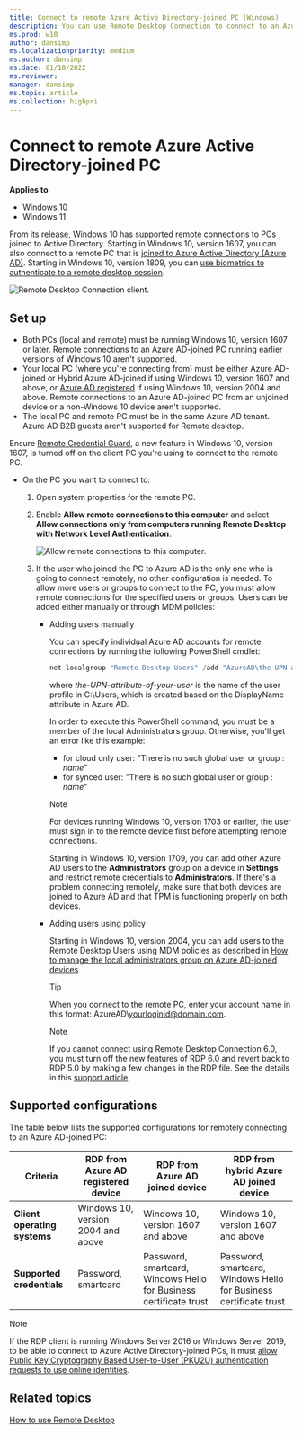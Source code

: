 ```yaml
---
title: Connect to remote Azure Active Directory-joined PC (Windows)
description: You can use Remote Desktop Connection to connect to an Azure AD-joined PC.
ms.prod: w10
author: dansimp
ms.localizationpriority: medium
ms.author: dansimp
ms.date: 01/18/2022
ms.reviewer: 
manager: dansimp
ms.topic: article
ms.collection: highpri
---
```


# Connect to remote Azure Active Directory-joined PC


**Applies to**

- Windows 10
- Windows 11


From its release, Windows 10 has supported remote connections to PCs joined to Active Directory. Starting in Windows 10, version 1607, you can also connect to a remote PC that is [joined to Azure Active Directory (Azure AD)](/azure/active-directory/devices/concept-azure-ad-join). Starting in Windows 10, version 1809, you can [use biometrics to authenticate to a remote desktop session](/windows/whats-new/whats-new-windows-10-version-1809#remote-desktop-with-biometrics).

![Remote Desktop Connection client.](images/rdp.png)

## Set up

- Both PCs (local and remote) must be running Windows 10, version 1607 or later. Remote connections to an Azure AD-joined PC running earlier versions of Windows 10 aren't supported.
- Your local PC (where you're connecting from) must be either Azure AD-joined or Hybrid Azure AD-joined if using Windows 10, version 1607 and above, or [Azure AD registered](/azure/active-directory/devices/concept-azure-ad-register) if using Windows 10, version 2004 and above. Remote connections to an Azure AD-joined PC from an unjoined device or a non-Windows 10 device aren't supported. 
- The local PC and remote PC must be in the same Azure AD tenant. Azure AD B2B guests aren't supported for Remote desktop. 

Ensure [Remote Credential Guard](/windows/access-protection/remote-credential-guard), a new feature in Windows 10, version 1607, is turned off on the client PC you're using to connect to the remote PC.

- On the PC you want to connect to:

  1. Open system properties for the remote PC.
  
  2. Enable **Allow remote connections to this computer** and select **Allow connections only from computers running Remote Desktop with Network Level Authentication**.

     ![Allow remote connections to this computer.](images/allow-rdp.png)

  3. If the user who joined the PC to Azure AD is the only one who is going to connect remotely, no other configuration is needed. To allow more users or groups to connect to the PC, you must allow remote connections for the specified users or groups. Users can be added either manually or through MDM policies:
     
      - Adding users manually
   
        You can specify individual Azure AD accounts for remote connections by running the following PowerShell cmdlet:
        ```powershell
        net localgroup "Remote Desktop Users" /add "AzureAD\the-UPN-attribute-of-your-user"
        ```
        where *the-UPN-attribute-of-your-user* is the name of the user profile in C:\Users\, which is created based on the DisplayName attribute in Azure AD.

        In order to execute this PowerShell command, you must be a member of the local Administrators group. Otherwise, you'll get an error like this example:
        - for cloud only user: "There is no such global user or group : *name*"
        - for synced user: "There is no such global user or group : *name*" </br>

         > [!NOTE]
         > For devices running Windows 10, version 1703 or earlier, the user must sign in to the remote device first before attempting remote connections.
         >
         > Starting in Windows 10, version 1709, you can add other Azure AD users to the **Administrators** group on a device in **Settings** and restrict remote credentials to **Administrators**. If there's a problem connecting remotely, make sure that both devices are joined to Azure AD and that TPM is functioning properly on both devices.

      - Adding users using policy
     
         Starting in Windows 10, version 2004, you can add users to the Remote Desktop Users using MDM policies as described in [How to manage the local administrators group on Azure AD-joined devices](/azure/active-directory/devices/assign-local-admin#manage-administrator-privileges-using-azure-ad-groups-preview).

         > [!TIP]
         > When you connect to the remote PC, enter your account name in this format: AzureAD\yourloginid@domain.com.

         > [!NOTE]
         > If you cannot connect using Remote Desktop Connection 6.0, you must turn off the new features of RDP 6.0 and revert back to RDP 5.0 by making a few changes in the RDP file. See the details in this [support article](/troubleshoot/windows-server/remote/remote-desktop-connection-6-prompts-credentials).

## Supported configurations

The table below lists the supported configurations for remotely connecting to an Azure AD-joined PC:

| Criteria | RDP from Azure AD registered device| RDP from Azure AD joined device| RDP from hybrid Azure AD joined device |
| - | - | - | - |
| **Client operating systems**| Windows 10, version 2004 and above| Windows 10, version 1607 and above | Windows 10, version 1607 and above |
| **Supported credentials**| Password, smartcard| Password, smartcard, Windows Hello for Business certificate trust | Password, smartcard, Windows Hello for Business certificate trust |


> [!NOTE]
> If the RDP client is running Windows Server 2016 or Windows Server 2019, to be able to connect to Azure Active Directory-joined PCs, it must [allow Public Key Cryptography Based User-to-User (PKU2U) authentication requests to use online identities](/windows/security/threat-protection/security-policy-settings/network-security-allow-pku2u-authentication-requests-to-this-computer-to-use-online-identities).

## Related topics

[How to use Remote Desktop](https://support.microsoft.com/windows/how-to-use-remote-desktop-5fe128d5-8fb1-7a23-3b8a-41e636865e8c)
